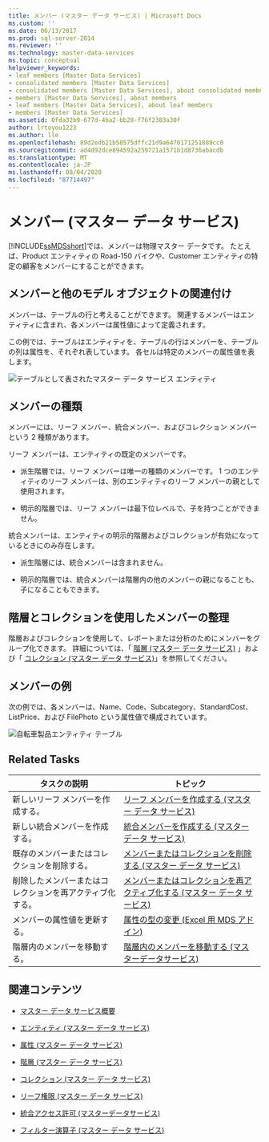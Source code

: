 ```yaml
---
title: メンバー (マスター データ サービス) | Microsoft Docs
ms.custom: ''
ms.date: 06/13/2017
ms.prod: sql-server-2014
ms.reviewer: ''
ms.technology: master-data-services
ms.topic: conceptual
helpviewer_keywords:
- leaf members [Master Data Services]
- consolidated members [Master Data Services]
- consolidated members [Master Data Services], about consolidated members
- members [Master Data Services], about members
- leaf members [Master Data Services], about leaf members
- members [Master Data Services]
ms.assetid: 0fda32b9-677d-4ba2-bb28-f76f2383a30f
author: lrtoyou1223
ms.author: lle
ms.openlocfilehash: 89d2edb21b58575dffc21d9a6470171251889cc0
ms.sourcegitcommit: ad4d92dce894592a259721a1571b1d8736abacdb
ms.translationtype: MT
ms.contentlocale: ja-JP
ms.lasthandoff: 08/04/2020
ms.locfileid: "87714497"
---
```

# <a name="members-master-data-services"></a>メンバー (マスター データ サービス)
  [!INCLUDE[ssMDSshort](../includes/ssmdsshort-md.md)]では、メンバーは物理マスター データです。 たとえば、Product エンティティの Road-150 バイクや、Customer エンティティの特定の顧客をメンバーにすることができます。

## <a name="how-members-relate-to-other-model-objects"></a>メンバーと他のモデル オブジェクトの関連付け
 メンバーは、テーブルの行と考えることができます。 関連するメンバーはエンティティに含まれ、各メンバーは属性値によって定義されます。

 この例では、テーブルはエンティティを、テーブルの行はメンバーを、テーブルの列は属性を、それぞれ表しています。 各セルは特定のメンバーの属性値を表します。

 ![テーブルとして表されたマスター データ サービス エンティティ](../../2014/master-data-services/media/mds-conc-entity-table.gif "テーブルとして表されたマスター データ サービス エンティティ")

## <a name="member-types"></a>メンバーの種類
 メンバーには、リーフ メンバー、統合メンバー、およびコレクション メンバーという 2 種類があります。

 リーフ メンバーは、エンティティの既定のメンバーです。

-   派生階層では、リーフ メンバーは唯一の種類のメンバーです。 1 つのエンティティのリーフ メンバーは、別のエンティティのリーフ メンバーの親として使用されます。

-   明示的階層では、リーフ メンバーは最下位レベルで、子を持つことができません。

 統合メンバーは、エンティティの明示的階層およびコレクションが有効になっているときにのみ存在します。

-   派生階層には、統合メンバーは含まれません。

-   明示的階層では、統合メンバーは階層内の他のメンバーの親になることも、子になることもできます。

## <a name="use-hierarchies-and-collections-to-organize-members"></a>階層とコレクションを使用したメンバーの整理
 階層およびコレクションを使用して、レポートまたは分析のためにメンバーをグループ化できます。 詳細については、「 [階層 (マスター データ サービス)](hierarchies-master-data-services.md) 」および「 [コレクション (マスター データ サービス)](../../2014/master-data-services/collections-master-data-services.md)」を参照してください。

## <a name="member-example"></a>メンバーの例
 次の例では、各メンバーは、Name、Code、Subcategory、StandardCost、ListPrice、および FilePhoto という属性値で構成されています。

 ![自転車製品エンティティ テーブル](../../2014/master-data-services/media/mds-conc-entity-table-w-data.gif "自転車製品エンティティ テーブル")

## <a name="related-tasks"></a>Related Tasks

|タスクの説明|トピック|
|----------------------|-----------|
|新しいリーフ メンバーを作成する。|[リーフ メンバーを作成する &#40;マスター データ サービス&#41;](../../2014/master-data-services/create-a-leaf-member-master-data-services.md)|
|新しい統合メンバーを作成する。|[統合メンバーを作成する (マスター データ サービス)](../../2014/master-data-services/create-a-consolidated-member-master-data-services.md)|
|既存のメンバーまたはコレクションを削除する。|[メンバーまたはコレクションを削除する (マスター データ サービス)](../../2014/master-data-services/delete-a-member-or-collection-master-data-services.md)|
|削除したメンバーまたはコレクションを再アクティブ化する。|[メンバーまたはコレクションを再アクティブ化する (マスター データ サービス)](../../2014/master-data-services/reactivate-a-member-or-collection-master-data-services.md)|
|メンバーの属性値を更新する。|[属性の型の変更 (Excel 用 MDS アドイン)](microsoft-excel-add-in/change-the-attribute-type-mds-add-in-for-excel.md)|
|階層内のメンバーを移動する。|[階層内のメンバーを移動する &#40;マスターデータサービス&#41;](../../2014/master-data-services/move-members-within-a-hierarchy-master-data-services.md)|

## <a name="related-content"></a>関連コンテンツ

-   [マスター データ サービス概要](master-data-services-overview-mds.md)

-   [エンティティ (マスター データ サービス)](../../2014/master-data-services/entities-master-data-services.md)

-   [属性 (マスター データ サービス)](../../2014/master-data-services/attributes-master-data-services.md)

-   [階層 (マスター データ サービス)](hierarchies-master-data-services.md)

-   [コレクション (マスター データ サービス)](../../2014/master-data-services/collections-master-data-services.md)

-   [リーフ権限 (マスター データ サービス)](../../2014/master-data-services/leaf-permissions-master-data-services.md)

-   [統合アクセス許可 &#40;マスターデータサービス&#41;](../../2014/master-data-services/consolidated-permissions-master-data-services.md)

-   [フィルター演算子 (マスター データ サービス)](../../2014/master-data-services/filter-operators-master-data-services.md)


